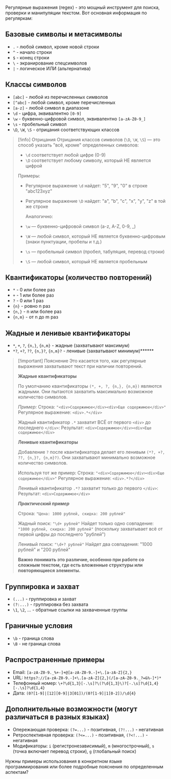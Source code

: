 
Регулярные выражения (regex) - это мощный инструмент для поиска, проверки и манипуляции текстом. Вот основная информация по регуляркам:

## Базовые символы и метасимволы

- `.` - любой символ, кроме новой строки
- `^` - начало строки
- `$` - конец строки
- `\` - экранирование спецсимволов
- `|` - логическое ИЛИ (альтернатива)

## Классы символов

- `[abc]` - любой из перечисленных символов
- `[^abc]` - любой символ, кроме перечисленных
- `[a-z]` - любой символ в диапазоне
- `\d` - цифра, эквивалентно `[0-9]`
- `\w` - буквенно-цифровой символ, эквивалентно `[a-zA-Z0-9_]`
- `\s` - пробельный символ
- `\D`, `\W`, `\S` - отрицания соответствующих классов

>[!info] Отрицания
>Отрицания классов символов (`\D`, `\W`, `\S`) — это способ указать "всё, кроме" определенных символов:
>- `\d` соответствует любой цифре (0-9)
>- `\D` соответствует любому символу, который НЕ является цифрой
>  
>  Примеры:
>  
>- Регулярное выражение `\d` найдет: "5", "9", "0" в строке "abc123xyz"
>- Регулярное выражение `\D` найдет: "a", "b", "c", "x", "y", "z" в той же строке
>  
>    Аналогично:
>    
>- `\w` — буквенно-цифровой символ (a-z, A-Z, 0-9, \_)
>- `\W` — любой символ, который НЕ является буквенно-цифровым (знаки пунктуации, пробелы и т.д.)
>- `\s` — пробельный символ (пробел, табуляция, перевод строки)
>- `\S` — любой символ, который НЕ является пробельным
## Квантификаторы (количество повторений)

- `*` - 0 или более раз
- `+` - 1 или более раз
- `?` - 0 или 1 раз
- `{n}` - ровно n раз
- `{n,}` - n или более раз
- `{n,m}` - от n до m раз

## Жадные и ленивые квантификаторы

- `*`, `+`, `?`, `{n,}`, `{n,m}` - жадные (захватывают максимум)
- `*?`, `+?`, `??`, `{n,}?`, `{n,m}?` - ленивые (захватывают минимум)******

>[!important] Пояснение
>Это касается того, как регулярные выражения захватывают текст при наличии повторений.
>
>**Жадные квантификаторы**
>
>По умолчанию квантификаторы `(*, +, ?, {n,}, {n,m})` являются жадными. Они пытаются захватить максимально возможное количество символов.
>
>*Пример:*
>Строка: `"<div>Содержимое</div><div>Еще содержимое</div>"`
>Регулярное выражение: `<div>.*</div>`
>
>Жадный квантификатор `.*` захватит ВСЁ от первого `<div>` до последнего `</div>`:
>Результат: `<div>Содержимое</div><div>Еще содержимое</div>`
>
>**Ленивые квантификаторы**
>
>Добавление `?` после квантификатора делает его ленивым `(*?, +?, ??, {n,}?, {n,m}?)`. Они захватывают минимально возможное количество символов.
>
>Используя тот же пример:
>Строка: `"<div>Содержимое</div><div>Еще содержимое</div>"`
>Регулярное выражение: `<div>.*?</div>`
>
>Ленивый квантификатор `.*?` захватит только до первого `</div>`:
>Результат: `<div>Содержимое</div>`
>
>***Практический пример***
>
>Строка: `"Цена: 1000 рублей, скидка: 200 рублей"`
>
>Жадный поиск: `"\d+ рублей"`
>Найдет только одно совпадение: `"1000 рублей, скидка: 200 рублей"` (поскольку захватывает всё от первой цифры до последнего "рублей")
>
>Ленивый поиск: `"\d+? рублей"`
>Найдет два совпадения: "1000 рублей" и "200 рублей"
>
>**Важно понимать это различие, особенно при работе со сложным текстом, где есть вложенные структуры или повторяющиеся элементы.**
## Группировка и захват

- `(...)` - группировка и захват
- `(?:...)` - группировка без захвата
- `\1`, `\2`, ... - обратные ссылки на захваченные группы

## Граничные условия

- `\b` - граница слова
- `\B` - не граница слова

## Распространенные примеры

- Email: `[a-zA-Z0-9._%+-]+@[a-zA-Z0-9.-]+\.[a-zA-Z]{2,}`
- URL: `https?://[a-zA-Z0-9.-]+\.[a-zA-Z]{2,}(/[a-zA-Z0-9._?=&%-]*)*`
- Телефонный номер: `\+?\d{1,3}[-.\s]?\(?\d{1,3}\)?[-.\s]?\d{1,4}[-.\s]?\d{1,4}`
- Дата: `(0?[1-9]|[12][0-9]|3[01])/(0?[1-9]|1[0-2])/\d{4}`

## Дополнительные возможности (могут различаться в разных языках)

- Опережающая проверка: `(?=...)` - позитивная, `(?!...)` - негативная
- Ретроспективная проверка: `(?<=...)` - позитивная, `(?<!...)` - негативная
- Модификаторы: `i` (регистронезависимый), `m` (многострочный), `s` (точка включает перевод строки), `g` (глобальный поиск)

Нужны примеры использования в конкретном языке программирования или более подробные пояснения по определенным аспектам?